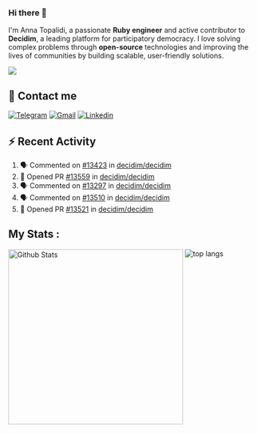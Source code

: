 ### Hi there 👋

I'm Anna Topalidi, a passionate **Ruby engineer** and active contributor to **Decidim**, a leading platform for participatory democracy. I love solving complex problems through **open-source** technologies and improving the lives of communities by building scalable, user-friendly solutions.

<img src="https://komarev.com/ghpvc/?username=antopalidi&color=blueviolet&style=for-the-badge">

## 📩 Contact me 
[![Telegram](https://img.shields.io/badge/Telegram-2CA5E0?style=for-the-badge&logo=telegram&logoColor=white)](https://t.me/anna_top)
[![Gmail](https://img.shields.io/badge/email-D14836?style=for-the-badge&logo=gmail&logoColor=white)](mailto:topalidisanna@gmail.com)
[![Linkedin](https://img.shields.io/badge/LinkedIn-0077B5?style=for-the-badge&logo=linkedin&logoColor=white)](https://www.linkedin.com/in/topalidi/)
<!-- [![Codewars](https://img.shields.io/badge/Codewars-B1361E?style=for-the-badge&logo=Codewars&logoColor=white)](https://www.codewars.com/users/antopalidi) -->

## :zap: Recent Activity

<!--START_SECTION:activity-->
1. 🗣 Commented on [#13423](https://github.com/decidim/decidim/pull/13423#issuecomment-2449848696) in [decidim/decidim](https://github.com/decidim/decidim)
2. 💪 Opened PR [#13559](https://github.com/decidim/decidim/pull/13559) in [decidim/decidim](https://github.com/decidim/decidim)
3. 🗣 Commented on [#13297](https://github.com/decidim/decidim/pull/13297#issuecomment-2412034284) in [decidim/decidim](https://github.com/decidim/decidim)
4. 🗣 Commented on [#13510](https://github.com/decidim/decidim/pull/13510#issuecomment-2406973061) in [decidim/decidim](https://github.com/decidim/decidim)
5. 💪 Opened PR [#13521](https://github.com/decidim/decidim/pull/13521) in [decidim/decidim](https://github.com/decidim/decidim)
<!--END_SECTION:activity-->

## My Stats :
<!--
<img alt="activity" src="https://streak-stats.demolab.com?user=antopalidi" />
-->
<div>
<img align="top" width="350px" alt="Github Stats" src="https://github-readme-stats-git-master-antopalidis-projects.vercel.app/api?username=antopalidi&count_private=true&show_icons=true&hide_border=true" />
<img align="top" alt="top langs" src="https://github-readme-stats-git-master-antopalidis-projects.vercel.app/api/top-langs/?username=antopalidi&layout=compact" />
 </div>
<!--
#### [My CV](https://antopalidi.github.io/my_cv/)
-->

<!--
**antopalidi/antopalidi** is a ✨ _special_ ✨ repository because its `README.md` (this file) appears on your GitHub profile.
-->
